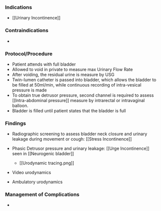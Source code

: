 ### Indications
- [[Urinary Incontinence]]

### Contraindications
- 

### Protocol/Procedure
- Patient attends with full bladder
- Allowed to void in private to measure max Urinary Flow Rate
- After voiding, the residual urine is measure by USG
- Twin-lumen catheter is passed into bladder, which allows the bladder to be filled at 50ml/min, while continuous recording of intra-vesical pressure is made
- To obtain true detrusor pressure, second channel is required to assess [[Intra-abdominal pressure]] measure by intrarectal or intravaginal balloon.
- Bladder is filled until patient states that the bladder is full

### Findings
- Radiographic screening to assess bladder neck closure and urinary leakage during movement or cough: [[Stress Incontinence]]
- Phasic Detrusor pressure and urinary leakage: [[Urge Incontinence]] seen in [[Neurogenic bladder]] 
	- [[Urodynamic tracing.png]] 

- Video urodynamics
- Ambulatory urodynamics

### Management of Complications
- 

